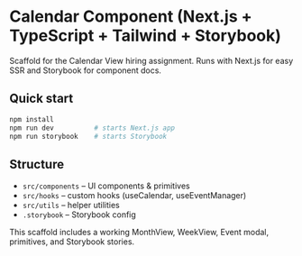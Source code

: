 # Calendar Component (Next.js + TypeScript + Tailwind + Storybook)

Scaffold for the Calendar View hiring assignment.
Runs with Next.js for easy SSR and Storybook for component docs.

## Quick start

```bash
npm install
npm run dev          # starts Next.js app
npm run storybook    # starts Storybook
```

## Structure

- `src/components` – UI components & primitives
- `src/hooks` – custom hooks (useCalendar, useEventManager)
- `src/utils` – helper utilities
- `.storybook` – Storybook config

This scaffold includes a working MonthView, WeekView, Event modal, primitives, and Storybook stories.